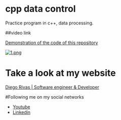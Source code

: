# cpp data control
Practice program in c++, data processing.


##video link

[Demonstration of the code of this repository](http://localhost/ "link title")


[![1.png](https://i.postimg.cc/vTtCRnVg/1.png)](https://postimg.cc/GT9XGHzd)

# Take a look at my website
[Diego Rivas | Software engineer & Developer](http://localhost/ "link title")


#Following me on my social networks
- [Youtube](http://localhost/ "link title")
- [Linkedin](http://localhost/ "link title")
